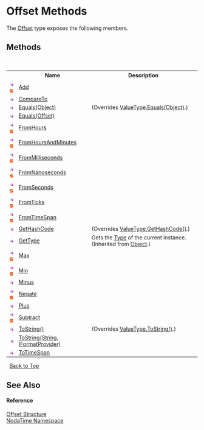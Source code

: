 # Offset Methods
 

The <a href="T_NodaTime_Offset">Offset</a> type exposes the following members.


## Methods
&nbsp;<table><tr><th></th><th>Name</th><th>Description</th></tr><tr><td>![Public method](media/pubmethod.gif "Public method")![Static member](media/static.gif "Static member")</td><td><a href="M_NodaTime_Offset_Add">Add</a></td><td /></tr><tr><td>![Public method](media/pubmethod.gif "Public method")</td><td><a href="M_NodaTime_Offset_CompareTo">CompareTo</a></td><td /></tr><tr><td>![Public method](media/pubmethod.gif "Public method")</td><td><a href="M_NodaTime_Offset_Equals_1">Equals(Object)</a></td><td> (Overrides <a href="http://msdn2.microsoft.com/en-us/library/2dts52z7" target="_blank">ValueType.Equals(Object)</a>.)</td></tr><tr><td>![Public method](media/pubmethod.gif "Public method")</td><td><a href="M_NodaTime_Offset_Equals">Equals(Offset)</a></td><td /></tr><tr><td>![Public method](media/pubmethod.gif "Public method")![Static member](media/static.gif "Static member")</td><td><a href="M_NodaTime_Offset_FromHours">FromHours</a></td><td /></tr><tr><td>![Public method](media/pubmethod.gif "Public method")![Static member](media/static.gif "Static member")</td><td><a href="M_NodaTime_Offset_FromHoursAndMinutes">FromHoursAndMinutes</a></td><td /></tr><tr><td>![Public method](media/pubmethod.gif "Public method")![Static member](media/static.gif "Static member")</td><td><a href="M_NodaTime_Offset_FromMilliseconds">FromMilliseconds</a></td><td /></tr><tr><td>![Public method](media/pubmethod.gif "Public method")![Static member](media/static.gif "Static member")</td><td><a href="M_NodaTime_Offset_FromNanoseconds">FromNanoseconds</a></td><td /></tr><tr><td>![Public method](media/pubmethod.gif "Public method")![Static member](media/static.gif "Static member")</td><td><a href="M_NodaTime_Offset_FromSeconds">FromSeconds</a></td><td /></tr><tr><td>![Public method](media/pubmethod.gif "Public method")![Static member](media/static.gif "Static member")</td><td><a href="M_NodaTime_Offset_FromTicks">FromTicks</a></td><td /></tr><tr><td>![Public method](media/pubmethod.gif "Public method")![Static member](media/static.gif "Static member")</td><td><a href="M_NodaTime_Offset_FromTimeSpan">FromTimeSpan</a></td><td /></tr><tr><td>![Public method](media/pubmethod.gif "Public method")</td><td><a href="M_NodaTime_Offset_GetHashCode">GetHashCode</a></td><td> (Overrides <a href="http://msdn2.microsoft.com/en-us/library/y3509fc2" target="_blank">ValueType.GetHashCode()</a>.)</td></tr><tr><td>![Public method](media/pubmethod.gif "Public method")</td><td><a href="http://msdn2.microsoft.com/en-us/library/dfwy45w9" target="_blank">GetType</a></td><td>
Gets the <a href="http://msdn2.microsoft.com/en-us/library/42892f65" target="_blank">Type</a> of the current instance.
 (Inherited from <a href="http://msdn2.microsoft.com/en-us/library/e5kfa45b" target="_blank">Object</a>.)</td></tr><tr><td>![Public method](media/pubmethod.gif "Public method")![Static member](media/static.gif "Static member")</td><td><a href="M_NodaTime_Offset_Max">Max</a></td><td /></tr><tr><td>![Public method](media/pubmethod.gif "Public method")![Static member](media/static.gif "Static member")</td><td><a href="M_NodaTime_Offset_Min">Min</a></td><td /></tr><tr><td>![Public method](media/pubmethod.gif "Public method")</td><td><a href="M_NodaTime_Offset_Minus">Minus</a></td><td /></tr><tr><td>![Public method](media/pubmethod.gif "Public method")![Static member](media/static.gif "Static member")</td><td><a href="M_NodaTime_Offset_Negate">Negate</a></td><td /></tr><tr><td>![Public method](media/pubmethod.gif "Public method")</td><td><a href="M_NodaTime_Offset_Plus">Plus</a></td><td /></tr><tr><td>![Public method](media/pubmethod.gif "Public method")![Static member](media/static.gif "Static member")</td><td><a href="M_NodaTime_Offset_Subtract">Subtract</a></td><td /></tr><tr><td>![Public method](media/pubmethod.gif "Public method")</td><td><a href="M_NodaTime_Offset_ToString">ToString()</a></td><td> (Overrides <a href="http://msdn2.microsoft.com/en-us/library/wb77sz3h" target="_blank">ValueType.ToString()</a>.)</td></tr><tr><td>![Public method](media/pubmethod.gif "Public method")</td><td><a href="M_NodaTime_Offset_ToString_1">ToString(String, IFormatProvider)</a></td><td /></tr><tr><td>![Public method](media/pubmethod.gif "Public method")</td><td><a href="M_NodaTime_Offset_ToTimeSpan">ToTimeSpan</a></td><td /></tr></table>&nbsp;
<a href="#offset-methods">Back to Top</a>

## See Also


#### Reference
<a href="T_NodaTime_Offset">Offset Structure</a><br /><a href="N_NodaTime">NodaTime Namespace</a><br />